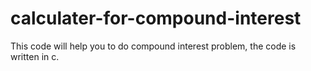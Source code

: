 # calculater-for-compound-interest
This code will help you to do compound interest problem, the code is written in c.
